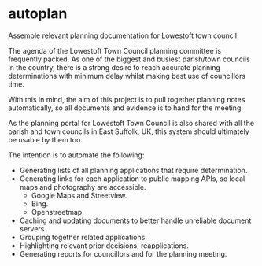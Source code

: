 # autoplan
Assemble relevant planning documentation for Lowestoft town council

The agenda of the Lowestoft Town Council planning committee is frequently packed. As one of the biggest and busiest parish/town councils in the country, there is a strong desire to reach accurate planning determinations with minimum delay whilst making best use of councillors time.

With this in mind, the aim of this project is to pull together planning notes automatically, so all documents and evidence is to hand for the meeting.

As the planning portal for Lowestoft Town Council is also shared with all the parish and town councils in East Suffolk, UK, this system should ultimately be usable by them too.

The intention is to automate the following:

* Generating lists of all planning applications that require determination.
* Generating links for each application to public mapping APIs, so local maps and photography are accessible.
  * Google Maps and Streetview.
  * Bing.
  * Openstreetmap.
* Caching and updating documents to better handle unreliable document servers.
* Grouping together related applications.
* Highlighting relevant prior decisions, reapplications.
* Generating reports for councillors and for the planning meeting.

